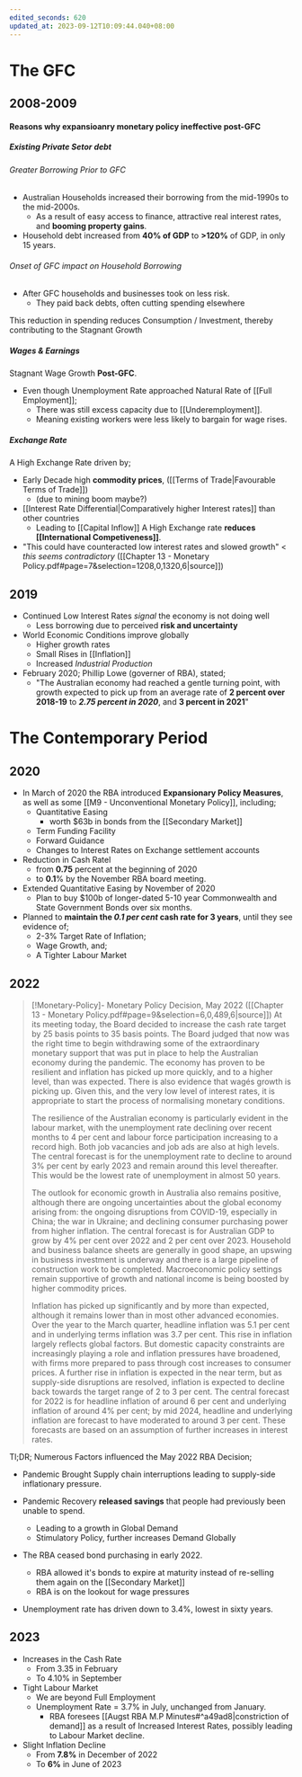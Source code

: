 ```yaml
---
edited_seconds: 620
updated_at: 2023-09-12T10:09:44.040+08:00
---
```


# The GFC

## 2008-2009





#### Reasons why expansioanry monetary policy ineffective post-GFC
##### Existing Private Setor debt

###### Greater Borrowing Prior to GFC
- Australian Households increased their borrowing from the mid-1990s to the mid-2000s. 
	- As a result of easy access to finance, attractive real interest rates, and **booming property gains**.
- Household debt increased from **40% of GDP** to **>120%** of GDP, in only 15 years.
###### Onset of GFC impact on Household Borrowing
- After GFC households and businesses took on less risk.
	- They paid back debts, often cutting spending elsewhere

This reduction in spending reduces Consumption / Investment, thereby contributing to the Stagnant Growth

##### Wages & Earnings
Stagnant Wage Growth **Post-GFC**.
- Even though Unemployment Rate approached Natural Rate of [[Full Employment]];
	- There was still excess capacity due to [[Underemployment]].
	- Meaning existing workers were less likely to bargain for wage rises.

##### Exchange Rate
A High Exchange Rate driven by;
- Early Decade high **commodity prices**, ([[Terms of Trade|Favourable Terms of Trade]])
	- (due to mining boom maybe?)
- [[Interest Rate Differential|Comparatively higher Interest rates]] than other countries 
  - Leading to [[Capital Inflow]]
A High Exchange rate **reduces [[International Competiveness]]**. 
- "This could have counteracted low interest rates and slowed growth" < *this seems contradictory* ([[Chapter 13 - Monetary Policy.pdf#page=7&selection=1208,0,1320,6|source]])

## 2019
- Continued Low Interest Rates *signal* the economy is not doing well
	- Less borrowing due to perceived **risk and uncertainty**
- World Economic Conditions improve globally
	- Higher growth rates
	- Small Rises in [[Inflation]]
	- Increased *Industrial Production*
- February 2020; Phillip Lowe (governer of RBA), stated;
	- "The Australian economy had reached a gentle turning point, with growth expected to pick up from an average rate of **2 percent over 2018-19** to ***2.75 percent in 2020***, and **3 percent in 2021**"

# The Contemporary Period

## 2020
- In March of 2020 the RBA introduced **Expansionary Policy Measures**, as well as some [[M9 - Unconventional Monetary Policy]], including;
	- Quantitative Easing 
		- worth $63b in bonds from the [[Secondary Market]]
	- Term Funding Facility
	- Forward Guidance
	- Changes to Interest Rates on Exchange settlement accounts
- Reduction in Cash Ratel
	- from **0.75** percent at the beginning of 2020
	- to **0.1**% by the November RBA board meeting.
- Extended Quantitative Easing by November of 2020
	- Plan to buy $100b of longer-dated 5-10 year Commonwealth and State Government Bonds over six months.
- Planned to **maintain the *0.1 per cent* cash rate for 3 years**, until they see evidence of;
	- 2-3% Target Rate of Inflation;
	- Wage Growth, and;
	- A Tighter Labour Market


## 2022


>[!Monetary-Policy]- Monetary Policy Decision, May 2022 ([[Chapter 13 - Monetary Policy.pdf#page=9&selection=6,0,489,6|source]])
>At its meeting today, the Board decided to increase the cash rate target by 25 basis points to 35 basis points. The Board judged that now was the right time to begin withdrawing some of the extraordinary monetary support that was put in place to help the Australian economy during the pandemic. The economy has proven to be resilient and inflation has picked up more quickly, and to a higher level, than was expected. There is also evidence that wagés growth is picking up. Given this, and the very low level of interest rates, it is appropriate to start the process of normalising monetary conditions. 
>
>The resilience of the Australian economy is particularly evident in the labour market, with the unemployment rate declining over recent months to 4 per cent and labour force participation increasing to a record high. Both job vacancies and job ads are also at high levels. The central forecast is for the unemployment rate to decline to around 3% per cent by early 2023 and remain around this level thereafter. This would be the lowest rate of unemployment in almost 50 years. 
>
>The outlook for economic growth in Australia also remains positive, although there are ongoing uncertainties about the global economy arising from: the ongoing disruptions from COVID-19, especially in China; the war in Ukraine; and declining consumer purchasing power from higher inflation. The central forecast is for Australian GDP to grow by 4% per cent over 2022 and 2 per cent over 2023. Household and business balance sheets are generally in good shape, an upswing in business investment is underway and there is a large pipeline of construction work to be completed. Macroeconomic policy settings remain supportive of growth and national income is being boosted by higher commodity prices. 
>
>Inflation has picked up significantly and by more than expected, although it remains lower than in most other advanced economies. Over the year to the March quarter, headline inflation was 5.1 per cent and in underlying terms inflation was 3.7 per cent. This rise in inflation largely reflects global factors. But domestic capacity constraints are increasingly playing a role and inflation pressures have broadened, with firms more prepared to pass through cost increases to consumer prices. A further rise in inflation is expected in the near term, but as supply-side disruptions are resolved, inflation is expected to decline back towards the target range of 2 to 3 per cent. The central forecast for 2022 is for headline inflation of around 6 per cent and underlying inflation of around 4% per cent; by mid 2024, headline and underlying inflation are forecast to have moderated to around 3 per cent. These forecasts are based on an assumption of further increases in interest rates.

Tl;DR;
Numerous Factors influenced the May 2022 RBA Decision;
- Pandemic Brought Supply chain interruptions leading to supply-side inflationary pressure.
- Pandemic Recovery **released savings** that people had previously been unable to spend.
	- Leading to a growth in Global Demand
	- Stimulatory Policy, further increases Demand Globally

- The RBA ceased bond purchasing in early 2022.
	- RBA allowed it's bonds to expire at maturity instead of re-selling them again on the [[Secondary Market]]
	- RBA is on the lookout for wage pressures
- Unemployment rate has driven down to 3.4%, lowest in sixty years.

## 2023
- Increases in the Cash Rate
	- From 3.35 in February
	- To 4.10% in September
- Tight Labour Market
	- We are beyond Full Employment
	- Unemployment Rate = 3.7% in July, unchanged from January.
		- RBA foresees [[Augst RBA M.P Minutes#^a49ad8|constriction of demand]] as a result of Increased Interest Rates, possibly leading to Labour Market decline.
- Slight Inflation Decline
	- From **7.8%** in December of 2022
	- To **6%** in June of 2023


